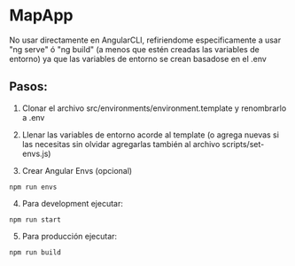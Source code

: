 # MapApp

No usar directamente en AngularCLI, refiriendome especificamente a usar "ng serve" ó "ng build" (a menos que estén creadas las variables de entorno) ya que las variables de entorno se crean basadose en el .env

## Pasos:

1. Clonar el archivo src/environments/environment.template y renombrarlo a .env

2. Llenar las variables de entorno acorde al template (o agrega nuevas si las necesitas sin olvidar agregarlas también al archivo scripts/set-envs.js)

3. Crear Angular Envs (opcional)

```
npm run envs
```

4. Para development ejecutar:

```
npm run start
```

5. Para producción ejecutar:

```
npm run build
```
